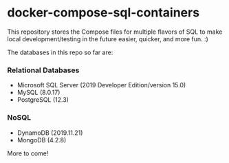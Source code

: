 # docker-compose-sql-containers


This repository stores the Compose files for multiple flavors of SQL to make local development/testing in the future easier, quicker, and more fun.  :)

The databases in this repo so far are:

### Relational Databases

* Microsoft SQL Server (2019 Developer Edition/version 15.0)
* MySQL (8.0.17)
* PostgreSQL (12.3)

### NoSQL

* DynamoDB (2019.11.21)
* MongoDB (4.2.8)

More to come!
